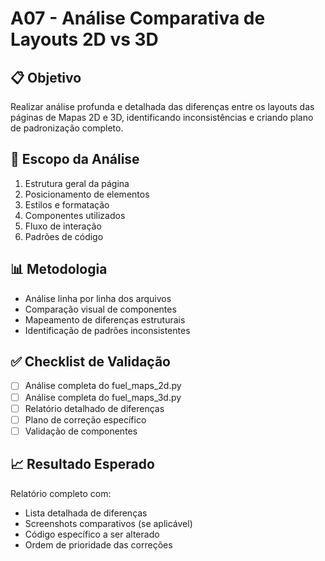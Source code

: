 # A07 - Análise Comparativa de Layouts 2D vs 3D

## 📋 Objetivo
Realizar análise profunda e detalhada das diferenças entre os layouts das páginas de Mapas 2D e 3D, identificando inconsistências e criando plano de padronização completo.

## 🎯 Escopo da Análise
1. Estrutura geral da página
2. Posicionamento de elementos
3. Estilos e formatação
4. Componentes utilizados
5. Fluxo de interação
6. Padrões de código

## 📊 Metodologia
- Análise linha por linha dos arquivos
- Comparação visual de componentes
- Mapeamento de diferenças estruturais
- Identificação de padrões inconsistentes

## ✅ Checklist de Validação
- [ ] Análise completa do fuel_maps_2d.py
- [ ] Análise completa do fuel_maps_3d.py
- [ ] Relatório detalhado de diferenças
- [ ] Plano de correção específico
- [ ] Validação de componentes

## 📈 Resultado Esperado
Relatório completo com:
- Lista detalhada de diferenças
- Screenshots comparativos (se aplicável)
- Código específico a ser alterado
- Ordem de prioridade das correções